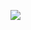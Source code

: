 <p textlign="center">
<img src="https://readme-typing-svg.demolab.com?font=Fira+Code&pause=1000&color=F7D924&center=true&vCenter=true&multiline=true&width=435&height=100&lines=Etudiant+en+IT;passionn%C3%A9+du+d%C3%A9veloppement+web"/>
</p>
